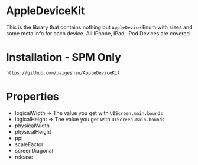 # AppleDeviceKit

This is the library that contains nothing but `AppleDevice` Enum with sizes and some meta info for each device. All IPhone, IPad, IPod Devices are covered

# Installation - SPM Only

```bash
https://github.com/paigeshin/AppleDeviceKit
```

# Properties

- logicalWidth => The value you get with `UIScreen.main.bounds`
- logicalHeight => The value you get with `UIScreen.main.bounds`
- physicalWidth
- physicalHeight
- ppi
- scaleFactor
- screenDiagonal
- release
